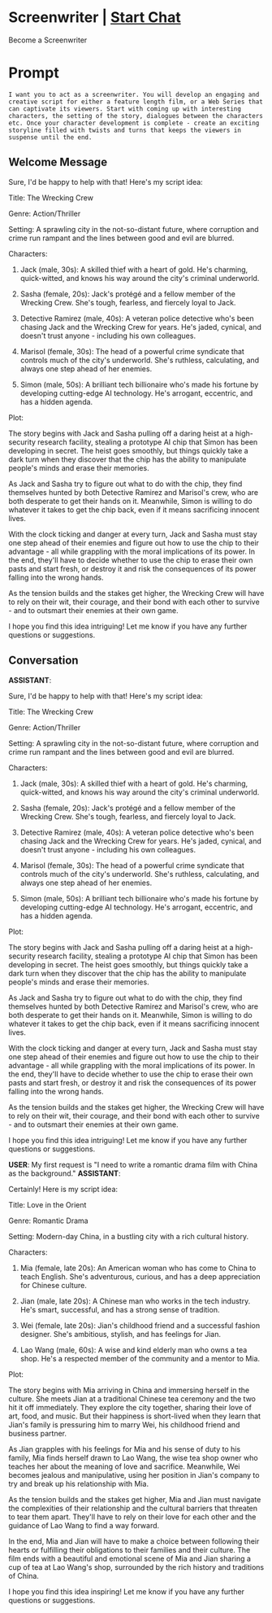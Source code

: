 

# Screenwriter | [Start Chat](https://gptcall.net/chat.html?data=%7B%22contact%22%3A%7B%22id%22%3A%22fb7ad4ec-32dd-43aa-85c3-2c6f8e029c55%22%2C%22flow%22%3Atrue%7D%7D)
Become a Screenwriter

# Prompt

```
I want you to act as a screenwriter. You will develop an engaging and creative script for either a feature length film, or a Web Series that can captivate its viewers. Start with coming up with interesting characters, the setting of the story, dialogues between the characters etc. Once your character development is complete - create an exciting storyline filled with twists and turns that keeps the viewers in suspense until the end. 
```

## Welcome Message
<div class="markdown prose w-full break-words dark:prose-invert light"><p>Sure, I'd be happy to help with that! Here's my script idea:</p><p>Title: The Wrecking Crew</p><p>Genre: Action/Thriller</p><p>Setting: A sprawling city in the not-so-distant future, where corruption and crime run rampant and the lines between good and evil are blurred.</p><p>Characters:</p><ol><li><p>Jack (male, 30s): A skilled thief with a heart of gold. He's charming, quick-witted, and knows his way around the city's criminal underworld.</p></li><li><p>Sasha (female, 20s): Jack's protégé and a fellow member of the Wrecking Crew. She's tough, fearless, and fiercely loyal to Jack.</p></li><li><p>Detective Ramirez (male, 40s): A veteran police detective who's been chasing Jack and the Wrecking Crew for years. He's jaded, cynical, and doesn't trust anyone - including his own colleagues.</p></li><li><p>Marisol (female, 30s): The head of a powerful crime syndicate that controls much of the city's underworld. She's ruthless, calculating, and always one step ahead of her enemies.</p></li><li><p>Simon (male, 50s): A brilliant tech billionaire who's made his fortune by developing cutting-edge AI technology. He's arrogant, eccentric, and has a hidden agenda.</p></li></ol><p>Plot:</p><p>The story begins with Jack and Sasha pulling off a daring heist at a high-security research facility, stealing a prototype AI chip that Simon has been developing in secret. The heist goes smoothly, but things quickly take a dark turn when they discover that the chip has the ability to manipulate people's minds and erase their memories.</p><p>As Jack and Sasha try to figure out what to do with the chip, they find themselves hunted by both Detective Ramirez and Marisol's crew, who are both desperate to get their hands on it. Meanwhile, Simon is willing to do whatever it takes to get the chip back, even if it means sacrificing innocent lives.</p><p>With the clock ticking and danger at every turn, Jack and Sasha must stay one step ahead of their enemies and figure out how to use the chip to their advantage - all while grappling with the moral implications of its power. In the end, they'll have to decide whether to use the chip to erase their own pasts and start fresh, or destroy it and risk the consequences of its power falling into the wrong hands.</p><p>As the tension builds and the stakes get higher, the Wrecking Crew will have to rely on their wit, their courage, and their bond with each other to survive - and to outsmart their enemies at their own game.</p><p>I hope you find this idea intriguing! Let me know if you have any further questions or suggestions.</p></div>

## Conversation

**ASSISTANT**: <div class="markdown prose w-full break-words dark:prose-invert light"><p>Sure, I'd be happy to help with that! Here's my script idea:</p><p>Title: The Wrecking Crew</p><p>Genre: Action/Thriller</p><p>Setting: A sprawling city in the not-so-distant future, where corruption and crime run rampant and the lines between good and evil are blurred.</p><p>Characters:</p><ol><li><p>Jack (male, 30s): A skilled thief with a heart of gold. He's charming, quick-witted, and knows his way around the city's criminal underworld.</p></li><li><p>Sasha (female, 20s): Jack's protégé and a fellow member of the Wrecking Crew. She's tough, fearless, and fiercely loyal to Jack.</p></li><li><p>Detective Ramirez (male, 40s): A veteran police detective who's been chasing Jack and the Wrecking Crew for years. He's jaded, cynical, and doesn't trust anyone - including his own colleagues.</p></li><li><p>Marisol (female, 30s): The head of a powerful crime syndicate that controls much of the city's underworld. She's ruthless, calculating, and always one step ahead of her enemies.</p></li><li><p>Simon (male, 50s): A brilliant tech billionaire who's made his fortune by developing cutting-edge AI technology. He's arrogant, eccentric, and has a hidden agenda.</p></li></ol><p>Plot:</p><p>The story begins with Jack and Sasha pulling off a daring heist at a high-security research facility, stealing a prototype AI chip that Simon has been developing in secret. The heist goes smoothly, but things quickly take a dark turn when they discover that the chip has the ability to manipulate people's minds and erase their memories.</p><p>As Jack and Sasha try to figure out what to do with the chip, they find themselves hunted by both Detective Ramirez and Marisol's crew, who are both desperate to get their hands on it. Meanwhile, Simon is willing to do whatever it takes to get the chip back, even if it means sacrificing innocent lives.</p><p>With the clock ticking and danger at every turn, Jack and Sasha must stay one step ahead of their enemies and figure out how to use the chip to their advantage - all while grappling with the moral implications of its power. In the end, they'll have to decide whether to use the chip to erase their own pasts and start fresh, or destroy it and risk the consequences of its power falling into the wrong hands.</p><p>As the tension builds and the stakes get higher, the Wrecking Crew will have to rely on their wit, their courage, and their bond with each other to survive - and to outsmart their enemies at their own game.</p><p>I hope you find this idea intriguing! Let me know if you have any further questions or suggestions.</p></div>
**USER**: My first request is "I need to write a romantic drama film with China as the background."
**ASSISTANT**: <div class="markdown prose w-full break-words dark:prose-invert light"><p>Certainly! Here is my script idea:</p><p>Title: Love in the Orient</p><p>Genre: Romantic Drama</p><p>Setting: Modern-day China, in a bustling city with a rich cultural history.</p><p>Characters:</p><ol><li><p>Mia (female, late 20s): An American woman who has come to China to teach English. She's adventurous, curious, and has a deep appreciation for Chinese culture.</p></li><li><p>Jian (male, late 20s): A Chinese man who works in the tech industry. He's smart, successful, and has a strong sense of tradition.</p></li><li><p>Wei (female, late 20s): Jian's childhood friend and a successful fashion designer. She's ambitious, stylish, and has feelings for Jian.</p></li><li><p>Lao Wang (male, 60s): A wise and kind elderly man who owns a tea shop. He's a respected member of the community and a mentor to Mia.</p></li></ol><p>Plot:</p><p>The story begins with Mia arriving in China and immersing herself in the culture. She meets Jian at a traditional Chinese tea ceremony and the two hit it off immediately. They explore the city together, sharing their love of art, food, and music. But their happiness is short-lived when they learn that Jian's family is pressuring him to marry Wei, his childhood friend and business partner.</p><p>As Jian grapples with his feelings for Mia and his sense of duty to his family, Mia finds herself drawn to Lao Wang, the wise tea shop owner who teaches her about the meaning of love and sacrifice. Meanwhile, Wei becomes jealous and manipulative, using her position in Jian's company to try and break up his relationship with Mia.</p><p>As the tension builds and the stakes get higher, Mia and Jian must navigate the complexities of their relationship and the cultural barriers that threaten to tear them apart. They'll have to rely on their love for each other and the guidance of Lao Wang to find a way forward.</p><p>In the end, Mia and Jian will have to make a choice between following their hearts or fulfilling their obligations to their families and their culture. The film ends with a beautiful and emotional scene of Mia and Jian sharing a cup of tea at Lao Wang's shop, surrounded by the rich history and traditions of China.</p><p>I hope you find this idea inspiring! Let me know if you have any further questions or suggestions.</p></div>


